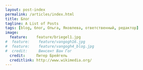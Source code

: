 ```yaml
---
layout: post-index
permalink: /articles/index.html
title: Блог
tagline: A List of Posts
tags: [blog, блог, Ольга, Яковлева, ответственный, редактор]
image:
  feature:    feature/briegel1.jpg
#  feature:    feature/vangogh16.jpg
#  feature:    feature/vangogh4_blog.jpg
#  credit:     Винсент Ван Гог
  credit:     Питер Брейгель
  creditlink: http://www.wikimedia.org/
---
```

